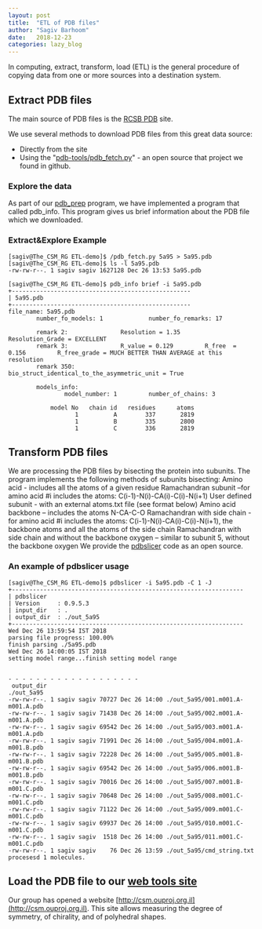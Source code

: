 ```yaml
---
layout: post
title:  "ETL of PDB files"
author: "Sagiv Barhoom"
date:   2018-12-23
categories: lazy_blog 
---
```

In computing, extract, transform, load (ETL) is the general procedure of copying data from one or more sources into a destination system.

## Extract PDB files

The main source of PDB files is the [RCSB PDB](http:/rscb.org) site.

We use several methods to download PDB files from this great data source:
* Directly from the site
* Using the "[pdb-tools/pdb_fetch.py](https://github.com/JoaoRodrigues/pdb-tools.git)" - an open source that project we found in github.

### Explore the data
As part of our [pdb_prep](http://sagivba.github.io/pdb_prep) program, we have implemented a program that called pdb_info.
This program gives us brief information about the PDB file which we downloaded.

### Extract&Explore Example
```
[sagiv@The_CSM_RG ETL-demo]$ /pdb_fetch.py 5a95 > 5a95.pdb
[sagiv@The_CSM_RG ETL-demo]$ ls -l 5a95.pdb
-rw-rw-r--. 1 sagiv sagiv 1627128 Dec 26 13:53 5a95.pdb

[sagiv@The_CSM_RG ETL-demo]$ pdb_info brief -i 5a95.pdb
+---------------------------------------------------
| 5a95.pdb
+---------------------------------------------------
file_name: 5a95.pdb
        number_fo_models: 1             number_fo_remarks: 17

        remark 2:               Resolution = 1.35        Resolution_Grade = EXCELLENT
        remark 3:               R_value = 0.129         R_free  = 0.156         R_free_grade = MUCH BETTER THAN AVERAGE at this resolution
        remark 350:             bio_struct_identical_to_the_asymmetric_unit = True

        models_info:
                model_number: 1         number_of_chains: 3

            model No   chain id   residues      atoms
                   1          A        337       2819
                   1          B        335       2800
                   1          C        336       2819

```

##  Transform  PDB files
We are processing the PDB files by bisecting the protein into subunits.
The program implements the following methods of subunits bisecting:
Amino acid - includes all the atoms of a given residue
Ramachandran subunit –for amino acid #i includes the atoms: C(i-1)-N(i)-CA(i)-C(i)-N(i+1)
User defined subunit - with an external atoms.txt file (see format below)
Amino acid backbone – includes the atoms N-CA-C-O
Ramachandran with side chain - for amino acid #i includes the atoms: C(i-1)-N(i)-CA(i)-C(i)-N(i+1), the backbone atoms and all the atoms of the side chain
Ramachandran with side chain and without the backbone oxygen – similar to subunit 5, without the backbone oxygen
We provide the [pdbslicer](https://github.com/continuous-symmetry/pdbslicer) code as an open source.

### An example of pdbslicer usage 
```
[sagiv@The_CSM_RG ETL-demo]$ pdbslicer -i 5a95.pdb -C 1 -J
+------------------------------------------------------------------
| pdbslicer
| Version     : 0.9.5.3
| input_dir   : .
| output_dir  : ./out_5a95
+------------------------------------------------------------------
Wed Dec 26 13:59:54 IST 2018
parsing file progress: 100.00%
finish parsing ./5a95.pdb
Wed Dec 26 14:00:05 IST 2018
setting model range...finish setting model range


- - - - - - - - - - - - - - - - - - -
 output_dir
./out_5a95
-rw-rw-r--. 1 sagiv sagiv 70727 Dec 26 14:00 ./out_5a95/001.m001.A-m001.A.pdb
-rw-rw-r--. 1 sagiv sagiv 71438 Dec 26 14:00 ./out_5a95/002.m001.A-m001.A.pdb
-rw-rw-r--. 1 sagiv sagiv 69542 Dec 26 14:00 ./out_5a95/003.m001.A-m001.A.pdb
-rw-rw-r--. 1 sagiv sagiv 71991 Dec 26 14:00 ./out_5a95/004.m001.A-m001.B.pdb
-rw-rw-r--. 1 sagiv sagiv 72228 Dec 26 14:00 ./out_5a95/005.m001.B-m001.B.pdb
-rw-rw-r--. 1 sagiv sagiv 69542 Dec 26 14:00 ./out_5a95/006.m001.B-m001.B.pdb
-rw-rw-r--. 1 sagiv sagiv 70016 Dec 26 14:00 ./out_5a95/007.m001.B-m001.C.pdb
-rw-rw-r--. 1 sagiv sagiv 70648 Dec 26 14:00 ./out_5a95/008.m001.C-m001.C.pdb
-rw-rw-r--. 1 sagiv sagiv 71122 Dec 26 14:00 ./out_5a95/009.m001.C-m001.C.pdb
-rw-rw-r--. 1 sagiv sagiv 69937 Dec 26 14:00 ./out_5a95/010.m001.C-m001.C.pdb
-rw-rw-r--. 1 sagiv sagiv  1518 Dec 26 14:00 ./out_5a95/011.m001.C-m001.C.pdb
-rw-rw-r--. 1 sagiv sagiv    76 Dec 26 13:59 ./out_5a95/cmd_string.txt
procesesd 1 molecules.

```
##  Load the PDB file to our [web tools site](http://csm.ouproj.org.il) 
Our group has opened a website [http://csm.ouproj.org.il](http://csm.ouproj.org.il).
This site allows measuring the degree of symmetry, of chirality, and of polyhedral shapes.


 

